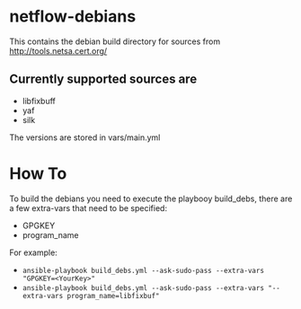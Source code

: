 # netflow-debians

This contains the debian build directory for sources from http://tools.netsa.cert.org/

## Currently supported sources are

 - libfixbuff
 - yaf
 - silk

 The versions are stored in vars/main.yml

# How To

To build the debians you need to execute the playbooy build_debs, there are a few extra-vars that need to be specified:
 - GPGKEY
 - program_name

 For example:
 - ```ansible-playbook build_debs.yml --ask-sudo-pass --extra-vars "GPGKEY=<YourKey>"```
 - ```ansible-playbook build_debs.yml --ask-sudo-pass --extra-vars "--extra-vars program_name=libfixbuf"```
